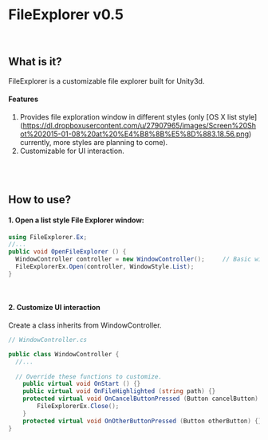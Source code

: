 # FileExplorer v0.5
<br>

## What is it?
FileExplorer is a customizable file explorer built for Unity3d.

#### Features
1. Provides file exploration window in different styles (only [OS X list style] (https://dl.dropboxusercontent.com/u/27907965/images/Screen%20Shot%202015-01-08%20at%20%E4%B8%8B%E5%8D%883.18.56.png) currently, more styles are planning to come).
2. Customizable for UI interaction.
  
<br><br>

## How to use?
#### 1. Open a list style File Explorer window:

```csharp
using FileExplorer.Ex;
//...
public void OpenFileExplorer () {
  WindowController controller = new WindowController();     // Basic window controller provided in the library
  FileExplorerEx.Open(controller, WindowStyle.List);
}
```
<br>

#### 2. Customize UI interaction

Create a class inherits from WindowController.

```csharp
// WindowController.cs

public class WindowController {
  //...
  
  // Override these functions to customize.
	public virtual void OnStart () {}
	public virtual void OnFileHighlighted (string path) {}
	protected virtual void OnCancelButtonPressed (Button cancelButton) {
		FileExplorerEx.Close();
	}
	protected virtual void OnOtherButtonPressed (Button otherButton) {}
}
```

